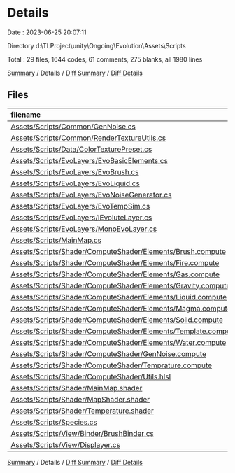 # Details

Date : 2023-06-25 20:07:11

Directory d:\\TLProject\\unity\\Ongoing\\Evolution\\Assets\\Scripts

Total : 29 files,  1644 codes, 61 comments, 275 blanks, all 1980 lines

[Summary](results.md) / Details / [Diff Summary](diff.md) / [Diff Details](diff-details.md)

## Files
| filename | language | code | comment | blank | total |
| :--- | :--- | ---: | ---: | ---: | ---: |
| [Assets/Scripts/Common/GenNoise.cs](/Assets/Scripts/Common/GenNoise.cs) | C# | 55 | 0 | 8 | 63 |
| [Assets/Scripts/Common/RenderTextureUtils.cs](/Assets/Scripts/Common/RenderTextureUtils.cs) | C# | 15 | 0 | 1 | 16 |
| [Assets/Scripts/Data/ColorTexturePreset.cs](/Assets/Scripts/Data/ColorTexturePreset.cs) | C# | 37 | 0 | 4 | 41 |
| [Assets/Scripts/EvoLayers/EvoBasicElements.cs](/Assets/Scripts/EvoLayers/EvoBasicElements.cs) | C# | 37 | 0 | 6 | 43 |
| [Assets/Scripts/EvoLayers/EvoBrush.cs](/Assets/Scripts/EvoLayers/EvoBrush.cs) | C# | 67 | 12 | 11 | 90 |
| [Assets/Scripts/EvoLayers/EvoLiquid.cs](/Assets/Scripts/EvoLayers/EvoLiquid.cs) | C# | 11 | 0 | 3 | 14 |
| [Assets/Scripts/EvoLayers/EvoNoiseGenerator.cs](/Assets/Scripts/EvoLayers/EvoNoiseGenerator.cs) | C# | 10 | 2 | 1 | 13 |
| [Assets/Scripts/EvoLayers/EvoTempSim.cs](/Assets/Scripts/EvoLayers/EvoTempSim.cs) | C# | 4 | 0 | 2 | 6 |
| [Assets/Scripts/EvoLayers/IEvoluteLayer.cs](/Assets/Scripts/EvoLayers/IEvoluteLayer.cs) | C# | 7 | 0 | 3 | 10 |
| [Assets/Scripts/EvoLayers/MonoEvoLayer.cs](/Assets/Scripts/EvoLayers/MonoEvoLayer.cs) | C# | 36 | 0 | 5 | 41 |
| [Assets/Scripts/MainMap.cs](/Assets/Scripts/MainMap.cs) | C# | 47 | 0 | 6 | 53 |
| [Assets/Scripts/Shader/ComputeShader/Elements/Brush.compute](/Assets/Scripts/Shader/ComputeShader/Elements/Brush.compute) | HLSL | 41 | 0 | 5 | 46 |
| [Assets/Scripts/Shader/ComputeShader/Elements/Fire.compute](/Assets/Scripts/Shader/ComputeShader/Elements/Fire.compute) | HLSL | 106 | 1 | 16 | 123 |
| [Assets/Scripts/Shader/ComputeShader/Elements/Gas.compute](/Assets/Scripts/Shader/ComputeShader/Elements/Gas.compute) | HLSL | 63 | 5 | 13 | 81 |
| [Assets/Scripts/Shader/ComputeShader/Elements/Gravity.compute](/Assets/Scripts/Shader/ComputeShader/Elements/Gravity.compute) | HLSL | 72 | 0 | 10 | 82 |
| [Assets/Scripts/Shader/ComputeShader/Elements/Liquid.compute](/Assets/Scripts/Shader/ComputeShader/Elements/Liquid.compute) | HLSL | 161 | 26 | 24 | 211 |
| [Assets/Scripts/Shader/ComputeShader/Elements/Magma.compute](/Assets/Scripts/Shader/ComputeShader/Elements/Magma.compute) | HLSL | 63 | 0 | 12 | 75 |
| [Assets/Scripts/Shader/ComputeShader/Elements/Soild.compute](/Assets/Scripts/Shader/ComputeShader/Elements/Soild.compute) | HLSL | 62 | 2 | 11 | 75 |
| [Assets/Scripts/Shader/ComputeShader/Elements/Template.compute](/Assets/Scripts/Shader/ComputeShader/Elements/Template.compute) | HLSL | 39 | 2 | 9 | 50 |
| [Assets/Scripts/Shader/ComputeShader/Elements/Water.compute](/Assets/Scripts/Shader/ComputeShader/Elements/Water.compute) | HLSL | 94 | 0 | 16 | 110 |
| [Assets/Scripts/Shader/ComputeShader/GenNoise.compute](/Assets/Scripts/Shader/ComputeShader/GenNoise.compute) | HLSL | 156 | 5 | 31 | 192 |
| [Assets/Scripts/Shader/ComputeShader/Temprature.compute](/Assets/Scripts/Shader/ComputeShader/Temprature.compute) | HLSL | 50 | 0 | 10 | 60 |
| [Assets/Scripts/Shader/ComputeShader/Utils.hlsl](/Assets/Scripts/Shader/ComputeShader/Utils.hlsl) | HLSL | 103 | 0 | 21 | 124 |
| [Assets/Scripts/Shader/MainMap.shader](/Assets/Scripts/Shader/MainMap.shader) | ShaderLab | 60 | 0 | 6 | 66 |
| [Assets/Scripts/Shader/MapShader.shader](/Assets/Scripts/Shader/MapShader.shader) | ShaderLab | 93 | 0 | 14 | 107 |
| [Assets/Scripts/Shader/Temperature.shader](/Assets/Scripts/Shader/Temperature.shader) | ShaderLab | 50 | 0 | 6 | 56 |
| [Assets/Scripts/Species.cs](/Assets/Scripts/Species.cs) | C# | 31 | 6 | 7 | 44 |
| [Assets/Scripts/View/Binder/BrushBinder.cs](/Assets/Scripts/View/Binder/BrushBinder.cs) | C# | 35 | 0 | 7 | 42 |
| [Assets/Scripts/View/Displayer.cs](/Assets/Scripts/View/Displayer.cs) | C# | 39 | 0 | 7 | 46 |

[Summary](results.md) / Details / [Diff Summary](diff.md) / [Diff Details](diff-details.md)